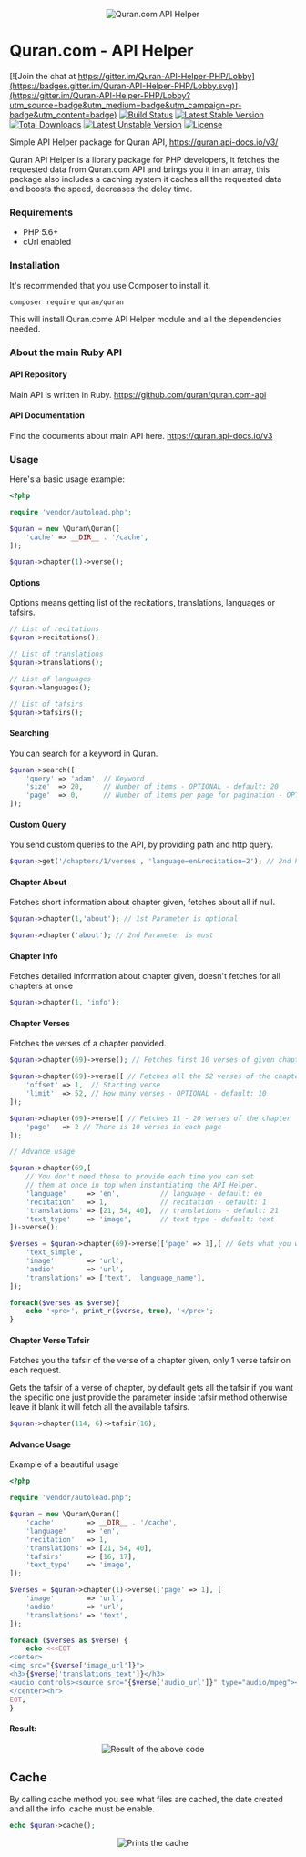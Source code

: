 <p align="center"><img src="http://i.imgur.com/fWuCik5.png" alt="Quran.com API Helper"></p>

Quran.com - API Helper
======================

[![Join the chat at https://gitter.im/Quran-API-Helper-PHP/Lobby](https://badges.gitter.im/Quran-API-Helper-PHP/Lobby.svg)](https://gitter.im/Quran-API-Helper-PHP/Lobby?utm_source=badge&utm_medium=badge&utm_campaign=pr-badge&utm_content=badge)
[![Build Status](https://travis-ci.org/theahmadzai/quran.svg?branch=master)](https://travis-ci.org/theahmadzai/quran)
[![Latest Stable Version](https://poser.pugx.org/quran/quran/v/stable)](https://packagist.org/packages/quran/quran)
[![Total Downloads](https://poser.pugx.org/quran/quran/downloads)](https://packagist.org/packages/quran/quran)
[![Latest Unstable Version](https://poser.pugx.org/quran/quran/v/unstable)](https://packagist.org/packages/quran/quran)
[![License](https://poser.pugx.org/quran/quran/license)](https://packagist.org/packages/quran/quran)

Simple API Helper package for Quran API, https://quran.api-docs.io/v3/

Quran API Helper is a library package for PHP developers, it fetches the requested data from Quran.com API and brings you it in an array, this package also includes a caching system it caches all the requested data and boosts the speed, decreases the deley time.

### Requirements
- PHP 5.6+
- cUrl enabled

### Installation
It's recommended that you use Composer to install it.
```sh
composer require quran/quran
```
This will install Quran.come API Helper module and all the dependencies needed.

### About the main Ruby API
#### API Repository
Main API is written in Ruby. https://github.com/quran/quran.com-api

#### API Documentation
Find the documents about main API here. https://quran.api-docs.io/v3

### Usage
Here's a basic usage example:

```php
<?php

require 'vendor/autoload.php';

$quran = new \Quran\Quran([
    'cache' => __DIR__ . '/cache',
]);

$quran->chapter(1)->verse();
```

#### Options
Options means getting list of the recitations, translations, languages or tafsirs.

```php
// List of recitations
$quran->recitations();

// List of translations
$quran->translations();

// List of languages
$quran->languages();

// List of tafsirs
$quran->tafsirs();
```

#### Searching
You can search for a keyword in Quran.

```php
$quran->search([
    'query' => 'adam', // Keyword
    'size'  => 20,     // Number of items - OPTIONAL - default: 20
    'page'  => 0,      // Number of items per page for pagination - OPTIONAL - default: 0
]);
```

#### Custom Query
You send custom queries to the API, by providing path and http query.

```php
$quran->get('/chapters/1/verses', 'language=en&recitation=2'); // 2nd Parameter is optional
```

#### Chapter About
Fetches short information about chapter given, fetches about all if null.

```php
$quran->chapter(1,'about'); // 1st Parameter is optional

$quran->chapter('about'); // 2nd Parameter is must
```

#### Chapter Info
Fetches detailed information about chapter given, doesn't fetches for all chapters at once

```php
$quran->chapter(1, 'info');
```

#### Chapter Verses
Fetches the verses of a chapter provided.

```php
$quran->chapter(69)->verse(); // Fetches first 10 verses of given chapter

$quran->chapter(69)->verse([ // Fetches all the 52 verses of the chapter 69
    'offset' => 1,  // Starting verse
    'limit'  => 52, // How many verses - OPTIONAL - default: 10
]); 

$quran->chapter(69)->verse([ // Fetches 11 - 20 verses of the chapter
    'page'   => 2 // There is 10 verses in each page
]);

// Advance usage

$quran->chapter(69,[
    // You don't need these to provide each time you can set
    // them at once in top when instantiating the API Helper.
    'language'     => 'en',          // language - default: en
    'recitation'   => 1,             // recitation - default: 1
    'translations' => [21, 54, 40],  // translations - default: 21
    'text_type'    => 'image',       // text type - default: text
])->verse();

$verses = $quran->chapter(69)->verse(['page' => 1],[ // Gets what you want, just add the parameters
    'text_simple',
    'image'        => 'url',
    'audio'        => 'url',
    'translations' => ['text', 'language_name'],
]);

foreach($verses as $verse){
    echo '<pre>', print_r($verse, true), '</pre>';
}
```

#### Chapter Verse Tafsir
Fetches you the tafsir of the verse of a chapter given, only 1 verse tafsir on each request.

Gets the tafsir of a verse of chapter, by default gets all the tafsir if you want the specific one just provide the parameter inside tafsir method otherwise leave it blank it will fetch all the available tafsirs.
 
```php
$quran->chapter(114, 6)->tafsir(16);
```

#### Advance Usage
Example of a beautiful usage

```php
<?php

require 'vendor/autoload.php';

$quran = new \Quran\Quran([
    'cache'        => __DIR__ . '/cache',
    'language'     => 'en',
    'recitation'   => 1,
    'translations' => [21, 54, 40],
    'tafsirs'      => [16, 17],
    'text_type'    => 'image',
]);

$verses = $quran->chapter(1)->verse(['page' => 1], [
    'image'        => 'url',
    'audio'        => 'url',
    'translations' => 'text',
]);

foreach ($verses as $verse) {
    echo <<<EOT
<center>
<img src="{$verse['image_url']}">
<h3>{$verse['translations_text']}</h3>
<audio controls><source src="{$verse['audio_url']}" type="audio/mpeg"></audio>
</center><hr>
EOT;
}
```

#### Result:

<p align="center"><img src="http://i.imgur.com/qvK9X4m.png" alt="Result of the above code"></p>

## Cache
By calling cache method you see what files are cached, the date created and all the info.
cache must be enable.

```php
echo $quran->cache();
```
<p align="center"><img src="http://i.imgur.com/undefined.png" alt="Prints the cache"></p>

